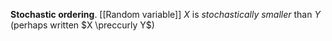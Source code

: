 **Stochastic ordering**. [[Random variable]] $X$ is _stochastically smaller_ than $Y$ (perhaps written $X \preccurly Y$)